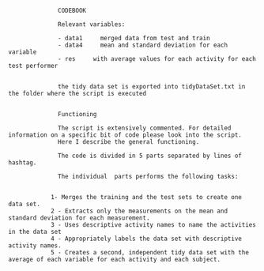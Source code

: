 

                  CODEBOOK
                  
                  Relevant variables:
                  
                  - data1     merged data from test and train
                  - data4     mean and standard deviation for each variable
                  - res     with average values for each activity for each test performer
                  
                  
                  the tidy data set is exported into tidyDataSet.txt in the folder where the script is executed
                  
                  
                  Functioning
                  
                  The script is extensively commented. For detailed information on a specific bit of code please look into the script.
                  Here I describe the general functioning.
                  
                  The code is divided in 5 parts separated by lines of hashtag.
                  
                  The individual  parts performs the following tasks:
                  
                  
                1- Merges the training and the test sets to create one data set.
                2 - Extracts only the measurements on the mean and standard deviation for each measurement. 
                3 - Uses descriptive activity names to name the activities in the data set
                4 - Appropriately labels the data set with descriptive activity names. 
                5 - Creates a second, independent tidy data set with the average of each variable for each activity and each subject. 
